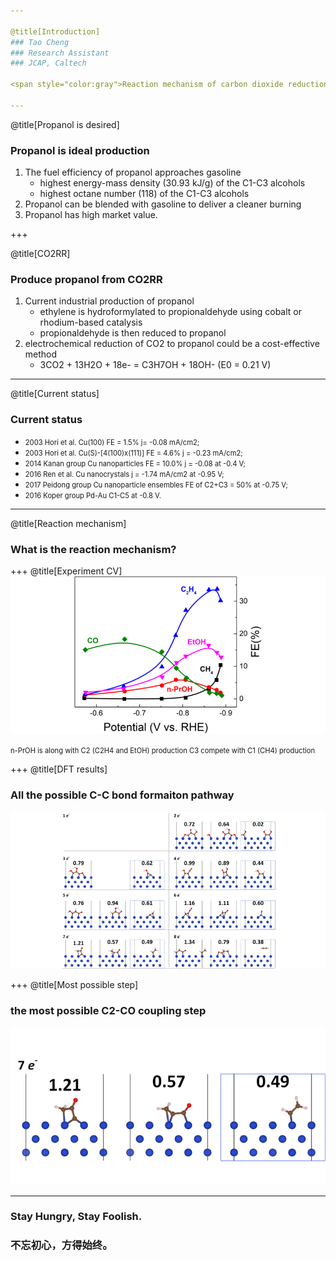 ```yaml
---

@title[Introduction]
### Tao Cheng
### Research Assistant
### JCAP, Caltech

<span style="color:gray">Reaction mechanism of carbon dioxide reduction to propanol </span>

---
```


@title[Propanol is desired]
### Propanol is ideal production

<ol>
<li> 
The fuel efficiency of propanol approaches gasoline
    <ul>
    <li>
    highest energy-mass density (30.93 kJ/g) of the C1-C3 alcohols
    </li>
    <li>
    highest octane number (118) of the C1-C3 alcohols
    </li>
    </ul>
</li>

<!-- highest energy-mass density (30.93 kJ/g) of the C1-C3 alcohols -->
<!-- highest octane number (118) of the C1-C3 alcohols -->

<li>
Propanol can be blended with gasoline to deliver a cleaner burning
</li>

<li>
Propanol has high market value.
</li>

</ol>

+++

@title[CO2RR]
### Produce propanol from CO2RR

<ol>
<li>
Current industrial production of propanol
    <ul>
    <li>
    ethylene is hydroformylated to propionaldehyde using cobalt or rhodium-based catalysis
    </li>
    <li>
    propionaldehyde is then reduced to propanol
    </li>
    </ul>
</li>

<li> 
electrochemical reduction of CO2 to propanol could be a cost-effective method
    <ul>
    <li>
    3CO2 + 13H2O + 18e- = C3H7OH + 18OH- (E0 = 0.21 V)
    </li>
    </ul>
</li>

</ol>

---

@title[Current status]
### Current status

- <span style="font-size: 0.8em"> 2003 Hori et al. Cu(100) FE = 1.5% j= -0.08 mA/cm2; </span>
- <span style="font-size: 0.8em"> 2003 Hori et al. Cu(S)-[4(100)x(111)] FE = 4.6% j = -0.23 mA/cm2; </span>
- <span style="font-size: 0.8em"> 2014 Kanan group Cu nanoparticles FE = 10.0% j = -0.08 at -0.4 V; </span>
- <span style="font-size: 0.8em"> 2016 Ren et al. Cu nanocrystals j = -1.74 mA/cm2 at -0.95 V; </span>
- <span style="font-size: 0.8em"> 2017 Peidong group Cu nanoparticle ensembles FE of C2+C3 = 50% at -0.75 V; </span>
- <span style="font-size: 0.8em"> 2016 Koper group Pd-Au C1-C5 at -0.8 V. </span>

---

@title[Reaction mechanism]
### What is the reaction mechanism?

<!-- +++?image=assets/cv.png&size=auto 70% -->
+++
@title[Experiment CV]
![](assets/f-01.png)

<span class="fragment" style="font-size: 0.8em"> 
n-PrOH is along with C2 (C2H4 and EtOH) production   
</span>
<span class="fragment" style="font-size: 0.8em"> 
C3 compete with C1 (CH4) production   
</span>

+++
@title[DFT results]
### All the possible C-C bond formaiton pathway
![](assets/f-02.png)

+++
@title[Most possible step]
### the most possible C2-CO coupling step
![](assets/f-03.png)

---
### Stay Hungry, Stay Foolish.
### 不忘初心，方得始终。


